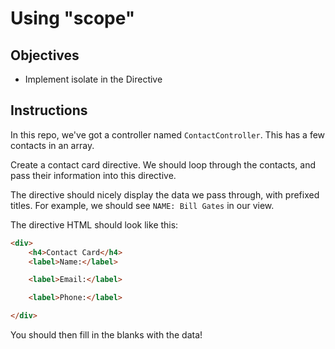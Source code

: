 # Using "scope"

## Objectives

- Implement isolate in the Directive

## Instructions

In this repo, we've got a controller named `ContactController`. This has a few contacts in an array.

Create a contact card directive. We should loop through the contacts, and pass their information into this directive.

The directive should nicely display the data we pass through, with prefixed titles. For example, we should see `NAME: Bill Gates` in our view.

The directive HTML should look like this:

```html
<div>
	<h4>Contact Card</h4>
	<label>Name:</label>

	<label>Email:</label>

	<label>Phone:</label>

</div>
```

You should then fill in the blanks with the data!